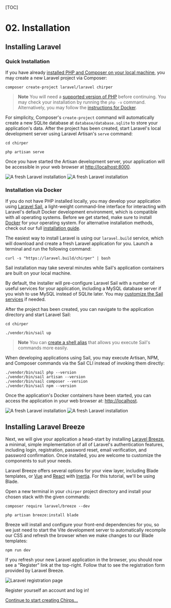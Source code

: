 [TOC]

# <b>02.</b> Installation

## Installing Laravel

### Quick Installation

If you have already [installed PHP and Composer on your local machine](https://herd.laravel.com), you may create a new Laravel project via Composer:

```shell
composer create-project laravel/laravel chirper
```

> **Note**
> You will need a [supported version of PHP](https://www.php.net/supported-versions.php) before continuing. You may check your installation by running the `php -v` command. Alternatively, you may follow the <a href="#docker">instructions for Docker</a>.

For simplicity, Composer's `create-project` command will automatically create a new SQLite database at `database/database.sqlite` to store your application's data. After the project has been created, start Laravel's local development server using Laravel Artisan's `serve` command:

```none
cd chirper

php artisan serve
```

Once you have started the Artisan development server, your application will be accessible in your web browser at [http://localhost:8000](http://localhost:8000).

<img src="/img/screenshots/fresh.png" alt="A fresh Laravel installation" class="dark:hidden rounded-lg border shadow-lg" />
<img src="/img/screenshots/fresh-dark.png" alt="A fresh Laravel installation" class="hidden dark:block rounded-lg border-gray-700 shadow-lg" />

<a name="docker"></a>
### Installation via Docker

If you do not have PHP installed locally, you may develop your application using [Laravel Sail](https://laravel.com/docs/sail), a light-weight command-line interface for interacting with Laravel's default Docker development environment, which is compatible with all operating systems. Before we get started, make sure to install [Docker](https://docs.docker.com/get-docker/) for your operating system. For alternative installation methods, check out our full [installation guide](https://laravel.com/docs/installation).

The easiest way to install Laravel is using our `laravel.build` service, which will download and create a fresh Laravel application for you. Launch a terminal and run the following command:

```shell
curl -s "https://laravel.build/chirper" | bash
```

Sail installation may take several minutes while Sail's application containers are built on your local machine.

By default, the installer will pre-configure Laravel Sail with a number of useful services for your application, including a MySQL database server if you wish to use MySQL instead of SQLite later. You may [customize the Sail services](https://laravel.com/docs/installation#choosing-your-sail-services) if needed.

After the project has been created, you can navigate to the application directory and start Laravel Sail:

```shell
cd chirper

./vendor/bin/sail up
```

> **Note**
> You can [create a shell alias](https://laravel.com/docs/sail#configuring-a-shell-alias) that allows you execute Sail's commands more easily.

 When developing applications using Sail, you may execute Artisan, NPM, and Composer commands via the Sail CLI instead of invoking them directly:

```shell
./vendor/bin/sail php --version
./vendor/bin/sail artisan --version
./vendor/bin/sail composer --version
./vendor/bin/sail npm --version
```

Once the application's Docker containers have been started, you can access the application in your web browser at: [http://localhost](http://localhost).

<img src="/img/screenshots/fresh.png" alt="A fresh Laravel installation" class="dark:hidden rounded-lg border shadow-lg" />
<img src="/img/screenshots/fresh-dark.png" alt="A fresh Laravel installation" class="hidden dark:block rounded-lg border-gray-700 shadow-lg" />

## Installing Laravel Breeze

Next, we will give your application a head-start by installing [Laravel Breeze](https://laravel.com/docs/starter-kits#laravel-breeze), a minimal, simple implementation of all of Laravel's authentication features, including login, registration, password reset, email verification, and password confirmation. Once installed, you are welcome to customize the components to suit your needs.

Laravel Breeze offers several options for your view layer, including Blade templates, or [Vue](https://vuejs.org/) and [React](https://reactjs.org/) with [Inertia](https://inertiajs.com/). For this tutorial, we'll be using Blade.

Open a new terminal in your `chirper` project directory and install your chosen stack with the given commands:

```shell
composer require laravel/breeze --dev

php artisan breeze:install blade
```

Breeze will install and configure your front-end dependencies for you, so we just need to start the Vite development server to automatically recompile our CSS and refresh the browser when we make changes to our Blade templates:

```shell
npm run dev
```

If you refresh your new Laravel application in the browser, you should now see a "Register" link at the top-right. Follow that to see the registration form provided by Laravel Breeze.

<img src="/img/screenshots/register.png" alt="Laravel registration page" class="rounded-lg border dark:border-none shadow-lg" />

Register yourself an account and log in!

[Continue to start creating Chirps...](/blade/creating-chirps)
